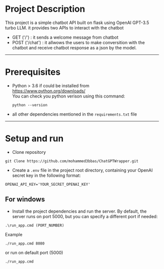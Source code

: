 # Project Description

This project is a simple chatbot API built on flask using OpenAI GPT-3.5 turbo LLM. it provides two APIs to interact with the chatbot
- GET ('/') : it sends a welcome message from chatbot 
- POST ('/chat') : it allwows the users to make conversition with the chatbot and receive chatbot response as a json by the model.  
---
# Prerequisites
- Python > 3.6
  if could be installed from https://www.python.org/downloads/    
  You can check you python verison using this command:
  ```
  python --version
  ```
- all other dependencies mentioned in the `requirements.txt` file
---
# Setup and run  
- Clone repository

```
git Clone https://github.com/mohammed3bbas/ChatGPTWrapper.git
```
- Create a `.env` file in the project root directory, containing your OpenAI secret key in the following format:

```
OPENAI_API_KEY='YOUR_SECRET_OPENAI_KEY'
```
## For windows

- Install the project dependencies and run the server. By default, the server runs on port 5000, but you can specify a different port if needed: 


```
.\run_app.cmd (PORT_NUMBER)
```
Example 
```
./run_app.cmd 8080
```
or run on default port (5000)
```
./run_app.cmd
```



  
